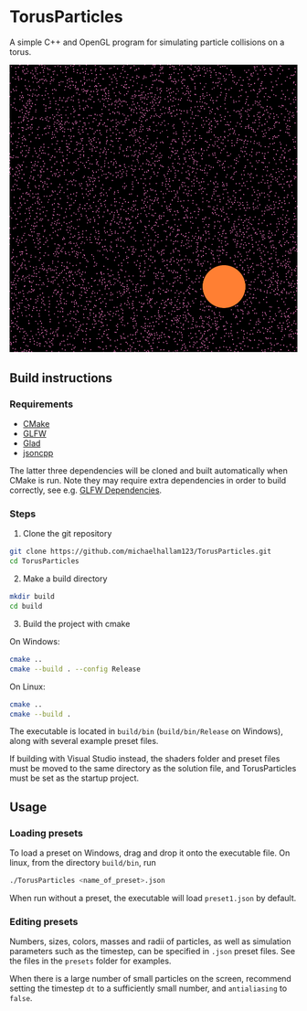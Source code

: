 # TorusParticles

A simple C++ and OpenGL program for simulating particle collisions on a torus.

![image](images/image1.png)

## Build instructions

### Requirements
- [CMake](https://cmake.org/)
- [GLFW](https://www.glfw.org/)
- [Glad](https://github.com/Dav1dde/glad)
- [jsoncpp](https://github.com/open-source-parsers/jsoncpp)

The latter three dependencies will be cloned and built automatically when CMake is run. Note they may require extra dependencies in order to build correctly, see e.g. [GLFW Dependencies](https://www.glfw.org/docs/3.3/compile.html#compile_deps).

### Steps
1. Clone the git repository
```bash
git clone https://github.com/michaelhallam123/TorusParticles.git
cd TorusParticles
```
2. Make a build directory
```bash
mkdir build
cd build
```
3. Build the project with cmake

On Windows:
```bash
cmake ..
cmake --build . --config Release
```
On Linux:
```bash
cmake ..
cmake --build .
```

The executable is located in `build/bin` (`build/bin/Release` on Windows), along with several example preset files. 

If building with Visual Studio instead, the shaders folder and preset files must be moved to the same directory as the solution file, and TorusParticles must be set as the startup project.

## Usage

### Loading presets

To load a preset on Windows, drag and drop it onto the executable file. On linux, from the directory `build/bin`, run 
```bash
./TorusParticles <name_of_preset>.json
``` 
When run without a preset, the executable will load `preset1.json` by default.

### Editing presets

Numbers, sizes, colors, masses and radii of particles, as well as simulation parameters such as the timestep, can be specified in `.json` preset files. See the files in the `presets` folder for examples.

When there is a large number of small particles on the screen, recommend setting the timestep `dt` to a sufficiently small number, and `antialiasing` to `false`.


